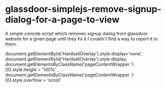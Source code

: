# glassdoor-simplejs-remove-signup-dialog-for-a-page-to-view
A simple console script which removes signup dialog from glassdoor website for a given page until they fix it I couldn't find a way to report it to them.

document.getElementById('HardsellOverlay').style.display='none', document.getElementById('HardsellOverlay').style.display, document.getElementsByClassName('pageContentWrapper ')[0].style.height = '100%' , document.getElementsByClassName('pageContentWrapper ')[0].style.overflow = 'scroll'
